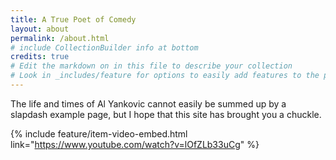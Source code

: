 ```yaml
---
title: A True Poet of Comedy
layout: about
permalink: /about.html
# include CollectionBuilder info at bottom
credits: true
# Edit the markdown on in this file to describe your collection
# Look in _includes/feature for options to easily add features to the page
---
```


The life and times of Al Yankovic cannot easily be summed up by a slapdash example page, but I hope that this site has brought you a chuckle.

{% include feature/item-video-embed.html link="https://www.youtube.com/watch?v=lOfZLb33uCg" %}
